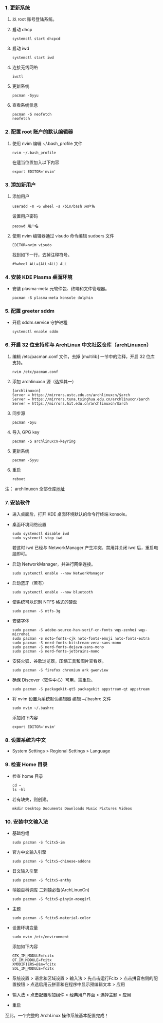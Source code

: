 ### 1. 更新系统
1. 以 root 账号登陆系统。
2. 启动 dhcp
   
    ```
    systemctl start dhcpcd
    ```
3. 启动 iwd
   
    ```
    systemctl start iwd
    ```
4. 连接无线网络
   
    ```
    iwctl
    ```
5. 更新系统
   
    ```
    pacman -Syyu
    ```
6. 查看系统信息
   
    ```
    pacman -S neofetch
    neofetch
    ```

### 2. 配置 root 账户的默认编辑器

1. 使用 nvim 编辑 ~/.bash_profile 文件
   
    ```
    nvim ~/.bash_profile
    ```
    
    在适当位置加入以下内容
    
    ```
    export EDITOR='nvim'
    ```

### 3. 添加新用户

1. 添加用户
   
    ```
    useradd -m -G wheel -s /bin/bash 用户名
    ```
    
    设置用户密码
    
    ```
    passwd 用户名
    ```
3. 使用 nvim 编辑器通过 visudo 命令编辑 sudoers 文件
   
    ```
    EDITOR=nvim visudo
    ```
    
    找到如下一行，去掉注释符号。
    
    ```
    #%wheel ALL=(ALL:ALL) ALL
    ```
### 4. 安装 KDE Plasma 桌面环境
- 安装 plasma-meta 元软件包、终端和文件管理器。
  
  ```
  pacman -S plasma-meta konsole dolphin
  ```
### 5. 配置 greeter sddm
- 开启 sddm.service 守护进程
  
  ```
  systemctl enable sddm
  ```

### 6. 开启 32 位支持库与 ArchLinux 中文社区仓库（archLinuxcn）

1. 编辑 /etc/pacman.conf 文件，去掉 \[multilib\] 一节中的注释，开启 32 位库支持。

   ```
   nvim /etc/pacman.conf
   ```

2. 添加 archlinuxcn 源（选择其一）

   ```
   [archlinuxcn]
   Server = https://mirrors.ustc.edu.cn/archlinuxcn/$arch
   Server = https://mirrors.tuna.tsinghua.edu.cn/archlinuxcn/$arch
   Server = https://mirrors.hit.edu.cn/archlinuxcn/$arch
   ```

3. 同步源

   ```
   pacman -Syu
   ```

4. 导入 GPG key
   
    ```
    pacman -S archlinuxcn-keyring
    ```
5. 更新系统
   
    ```
    pacman -Syyu
    ```
6. 重启
   
    ```
    reboot
    ```

注： archlinuxcn 全部仓库[地址](https://github.com/archlinuxcn/mirrorlist-repo#arch-linux-cn-community-repo-mirrors-list)
### 7. 安装软件
- 进入桌面后，打开 KDE 桌面环境默认的命令行终端 konsole。
- 桌面环境网络设置
  
  ```
  sudo systemctl disable iwd
  sudo systemctl stop iwd
  ```
  
  若这时 iwd 已经与 NetworkManager 产生冲突，禁用并关闭 iwd 后，重启电脑即可。
- 启动 NetworkManager，并进行网络连接。
  ```
  sudo systemctl enable --now NetworkManager
  ```
- 启动蓝牙（若有）
  
  ```
  sudo systemctl enable --now bluetooth
  ```
- 使系统可以识别 NTFS 格式的硬盘
  
  ```
  sudo pacman -S ntfs-3g
  ```
- 安装字体
  
  ```
  sudo pacman -S adobe-source-han-serif-cn-fonts wqy-zenhei wqy-microhei
  sudo pacman -S noto-fonts-cjk noto-fonts-emoji noto-fonts-extra
  sudo pacman -S nerd-fonts-bitstream-vera-sans-mono
  sudo pacman -S nerd-fonts-dejavu-sans-mono
  sudo pacman -S nerd-fonts-jetbrains-mono
  ```
- 安装火狐、谷歌浏览器，压缩工具和图片查看器。
  
  ```
  sudo pacman -S firefox chromium ark gwenview
  ```
- 确保 Discover（软件中心）可用，需重启。
  
  ```
  sudo pacman -S packagekit-qt5 packagekit appstream-qt appstream
  ```
- 将 nvim 设置为系统默认编辑器
  编辑 ~/.bashrc 文件
  
  ```
  sudo nvim ~/.bashrc
  ```
  
  添加如下内容
  
  ```
  export EDITOR='nvim'
  ```
### 8. 设置系统为中文
- System Settings > Regional Settings > Language

### 9. 检查 Home 目录

- 检查 home 目录
  
  ```
  cd ~
  ls -hl
  ```
- 若有缺失，则创建。
  ```
  mkdir Desktop Documents Downloads Music Pictures Videos
  ```

### 10. 安装中文输入法

- 基础包组
  
  ```
  sudo pacman -S fcitx5-im
  ```
- 官方中文输入引擎
  
  ```
  sudo pacman -S fcitx5-chinese-addons
  ```
- 日文输入引擎
  
  ```
  sudo pacman -S fcitx5-anthy
  ```
- 萌娘百科词库 二刺猿必备(ArchLinuxCn)
  ```
  sudo pacman -S fcitx5-pinyin-moegirl
  ```
- 主题
  
  ```
  sudo pacman -S fcitx5-material-color
  ```
- 设置环境变量
  
  ```
  sudo nvim /etc/environment
  ```
  
  添加如下内容
  
  ```
  GTK_IM_MODULE=fcitx
  QT_IM_MODULE=fcitx
  XMODIFIERS=@im=fcitx
  SDL_IM_MODULE=fcitx
  ```
  
- 系统设置 > 语言和区域设置 > 输入法 > 先点击运行Fcitx > 点击拼音右侧的配置按钮 > 点选启用云拼音和在程序中显示预编辑文本 > 应用
- 输入法 > 点击配置附加组件 > 经典用户界面 > 选择主题 > 应用
- 重启

至此，一个完整的 ArchLinux 操作系统基本配置完成！